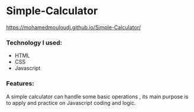 # Simple-Calculator
https://mohamedmouloudj.github.io/Simple-Calculator/
### Technology I used:
- HTML
- CSS
- Javascript

### Features:
A simple calculator can handle some basic operations , its main purpose is to apply and practice on Javascript coding and logic.
